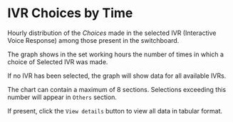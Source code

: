 # IVR Choices by Time

Hourly distribution of the *Choices* made in the selected IVR (Interactive Voice Response)
among those present in the switchboard.

The graph shows in the set working hours the number of times in which a choice of
Selected IVR was made.

If no IVR has been selected, the graph will show data for all available IVRs.

The chart can contain a maximum of 8 sections. Selections exceeding this number
will appear in `Others` section.

If present, click the `View details` button to view all data
in tabular format.
